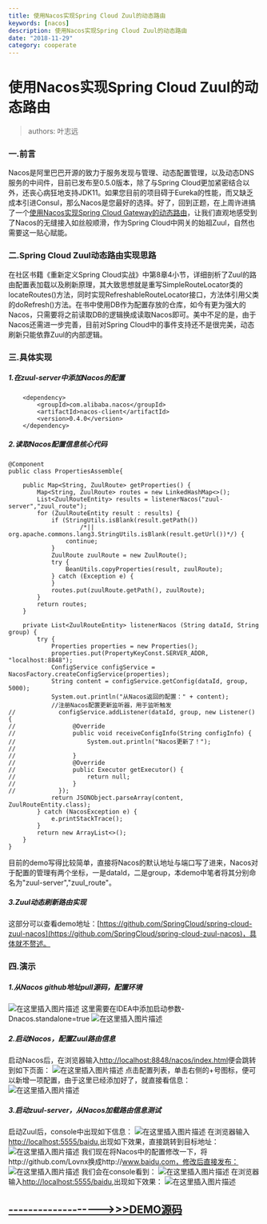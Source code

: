 ```yaml
---
title: 使用Nacos实现Spring Cloud Zuul的动态路由
keywords: [nacos]
description: 使用Nacos实现Spring Cloud Zuul的动态路由
date: "2018-11-29"
category: cooperate
---
```


# 使用Nacos实现Spring Cloud Zuul的动态路由
> authors: 叶志远

### 一.前言
Nacos是阿里巴巴开源的致力于服务发现与管理、动态配置管理，以及动态DNS服务的中间件，目前已发布至0.5.0版本，除了与Spring Cloud更加紧密结合以外，还丧心病狂地支持JDK11。如果您目前的项目碍于Eureka的性能，而又缺乏成本引进Consul，那么Nacos是您最好的选择。好了，回到正题，在上周许进搞了一个[使用Nacos实现Spring Cloud Gateway的动态路由](http://xujin.org/sc/gw/gw10/)，让我们直观地感受到了Nacos的无缝接入如丝般顺滑，作为Spring Cloud中网关的始祖Zuul，自然也需要这一贴心赋能。

### 二.Spring Cloud Zuul动态路由实现思路
在社区书籍《重新定义Spring Cloud实战》中第8章4小节，详细剖析了Zuul的路由配置表加载以及刷新原理，其大致思想就是重写SimpleRouteLocator类的locateRoutes()方法，同时实现RefreshableRouteLocator接口，方法体引用父类的doRefresh()方法。在书中使用DB作为配置存放的仓库，如今有更为强大的Nacos，只需要将之前读取DB的逻辑换成读取Nacos即可。美中不足的是，由于Nacos还需进一步完善，目前对Spring Cloud中的事件支持还不是很完美，动态刷新只能依靠Zuul的内部逻辑。

### 三.具体实现
##### 1.在zuul-server中添加Nacos的配置

		<dependency>
			<groupId>com.alibaba.nacos</groupId>
			<artifactId>nacos-client</artifactId>
			<version>0.4.0</version>
		</dependency>
##### 2.读取Nacos配置信息核心代码

    @Component
    public class PropertiesAssemble{
    
    	public Map<String, ZuulRoute> getProperties() {
    		Map<String, ZuulRoute> routes = new LinkedHashMap<>();
    		List<ZuulRouteEntity> results = listenerNacos("zuul-server","zuul_route");
    		for (ZuulRouteEntity result : results) {
    			if (StringUtils.isBlank(result.getPath())
    					/*|| org.apache.commons.lang3.StringUtils.isBlank(result.getUrl())*/) {
    				continue;
    			}
    			ZuulRoute zuulRoute = new ZuulRoute();
    			try {
    				BeanUtils.copyProperties(result, zuulRoute);
    			} catch (Exception e) {
    			}
    			routes.put(zuulRoute.getPath(), zuulRoute);
    		}
    		return routes;
    	}
    
    	private List<ZuulRouteEntity> listenerNacos (String dataId, String group) {
    		try {
    			Properties properties = new Properties();
    			properties.put(PropertyKeyConst.SERVER_ADDR, "localhost:8848");
    			ConfigService configService = NacosFactory.createConfigService(properties);
    			String content = configService.getConfig(dataId, group, 5000);
    			System.out.println("从Nacos返回的配置：" + content);
    			//注册Nacos配置更新监听器，用于监听触发
    //            configService.addListener(dataId, group, new Listener()  {
    //                @Override
    //                public void receiveConfigInfo(String configInfo) {
    //                    System.out.println("Nacos更新了！");
    //
    //                }
    //                @Override
    //                public Executor getExecutor() {
    //                    return null;
    //                }
    //            });
    			return JSONObject.parseArray(content, ZuulRouteEntity.class);
    		} catch (NacosException e) {
    			e.printStackTrace();
    		}
    		return new ArrayList<>();
    	}
    }
目前的demo写得比较简单，直接将Nacos的默认地址与端口写了进来，Nacos对于配置的管理有两个坐标，一是dataId，二是group，本demo中笔者将其分别命名为"zuul-server","zuul_route"。
##### 3.Zuul动态刷新路由实现
这部分可以查看demo地址：[https://github.com/SpringCloud/spring-cloud-zuul-nacos](https://github.com/SpringCloud/spring-cloud-zuul-nacos)，具体就不赘述。

### 四.演示
##### 1.从Nacos github地址pull源码，配置环境
![在这里插入图片描述](https://img-blog.csdnimg.cn/20181129002717633.png?x-oss-process=image/watermark,type_ZmFuZ3poZW5naGVpdGk,shadow_10,text_aHR0cHM6Ly9ibG9nLmNzZG4ubmV0L3JpY2tpeWVhdA==,size_16,color_FFFFFF,t_70)
这里需要在IDEA中添加启动参数-Dnacos.standalone=true
![在这里插入图片描述](https://img-blog.csdnimg.cn/20181129002856286.png?x-oss-process=image/watermark,type_ZmFuZ3poZW5naGVpdGk,shadow_10,text_aHR0cHM6Ly9ibG9nLmNzZG4ubmV0L3JpY2tpeWVhdA==,size_16,color_FFFFFF,t_70)

##### 2.启动Nacos，配置Zuul路由信息
启动Nacos后，在浏览器输入[http://localhost:8848/nacos/index.html](http://localhost:8848/nacos/index.html)便会跳转到如下页面：
![在这里插入图片描述](https://img-blog.csdnimg.cn/2018112900323177.png?x-oss-process=image/watermark,type_ZmFuZ3poZW5naGVpdGk,shadow_10,text_aHR0cHM6Ly9ibG9nLmNzZG4ubmV0L3JpY2tpeWVhdA==,size_16,color_FFFFFF,t_70)
点击配置列表，单击右侧的+号图标，便可以新增一项配置，由于这里已经添加好了，就直接看信息：
![在这里插入图片描述](https://img-blog.csdnimg.cn/20181129003545464.png?x-oss-process=image/watermark,type_ZmFuZ3poZW5naGVpdGk,shadow_10,text_aHR0cHM6Ly9ibG9nLmNzZG4ubmV0L3JpY2tpeWVhdA==,size_16,color_FFFFFF,t_70)
##### 3.启动zuul-server，从Nacos加载路由信息测试
启动Zuul后，console中出现如下信息：
![在这里插入图片描述](https://img-blog.csdnimg.cn/20181129003851880.png?x-oss-process=image/watermark,type_ZmFuZ3poZW5naGVpdGk,shadow_10,text_aHR0cHM6Ly9ibG9nLmNzZG4ubmV0L3JpY2tpeWVhdA==,size_16,color_FFFFFF,t_70)
在浏览器输入[http://localhost:5555/baidu](http://localhost:5555/baidu),出现如下效果，直接跳转到目标地址：
![在这里插入图片描述](https://img-blog.csdnimg.cn/2018112900414387.png?x-oss-process=image/watermark,type_ZmFuZ3poZW5naGVpdGk,shadow_10,text_aHR0cHM6Ly9ibG9nLmNzZG4ubmV0L3JpY2tpeWVhdA==,size_16,color_FFFFFF,t_70)
我们现在将Nacos中的配置修改一下，将http://github.com/Lovnx换成http://www.baidu.com，修改后直接发布：
![在这里插入图片描述](https://img-blog.csdnimg.cn/20181129004408166.png?x-oss-process=image/watermark,type_ZmFuZ3poZW5naGVpdGk,shadow_10,text_aHR0cHM6Ly9ibG9nLmNzZG4ubmV0L3JpY2tpeWVhdA==,size_16,color_FFFFFF,t_70)
我们会在console看到：
![在这里插入图片描述](https://img-blog.csdnimg.cn/20181129004524375.png?x-oss-process=image/watermark,type_ZmFuZ3poZW5naGVpdGk,shadow_10,text_aHR0cHM6Ly9ibG9nLmNzZG4ubmV0L3JpY2tpeWVhdA==,size_16,color_FFFFFF,t_70)
在浏览器输入[http://localhost:5555/baidu](http://localhost:5555/baidu),出现如下效果：
![在这里插入图片描述](https://img-blog.csdnimg.cn/20181129004810756.png?x-oss-process=image/watermark,type_ZmFuZ3poZW5naGVpdGk,shadow_10,text_aHR0cHM6Ly9ibG9nLmNzZG4ubmV0L3JpY2tpeWVhdA==,size_16,color_FFFFFF,t_70)

## [------------------->>>DEMO源码](https://github.com/SpringCloud/spring-cloud-zuul-nacos)

